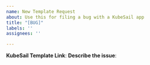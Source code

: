 ```yaml
---
name: New Template Request
about: Use this for filing a bug with a KubeSail app
title: "[BUG]"
labels: ''
assignees: ''

---
```


**KubeSail Template Link**: <link>
**Describe the issue**:

